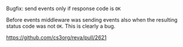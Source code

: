 Bugfix: send events only if response code is `OK`

Before events middleware was sending events also when the resulting status code was not `OK`. This is clearly a bug.

https://github.com/cs3org/reva/pull/2621
